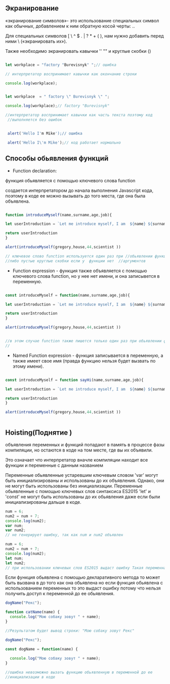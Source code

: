 ## Экранирование 

«экранирование символов»-
это использование специальных символ как обычных, добавлением  к ним обратную косой черты: \..

Для  специальных символов [ \ ^ $ . | ? * + ( ), нам нужно добавить перед ними \ («экранировать их»).

Также необходимо экранировать кавычки '' "" и круглые скобки ()

```js

let workplace = "factory "Burevisnyk" ";// ошибка 

// интерпретатор воспринимает кавычки как окончание строки

console.log(workplace);


let workplace  = " factory \" Burevisnyk \" "; 

console.log(workplace);// factory "Burevisnyk"

//интерпретатор воспринимает кавычки как часть текста поэтому код
 //выполняется без ошибок


 alert('Hello I'm Mike');// ошибка

 alert('Hello I\'m Mike');// код работает нормально

 ```

## Cпособы обьявления функций

</hr>

- Function declaration:

функция обьявляется с помощью ключевого слова function

cоздается интерпретатором до начала выполнения Javascript кода, поэтому в коде ее можно вызывать до того места, где она была объявлена.


```js

function introduceMyself(name,surname,age,job){

let userIntroduction = `Let me introduce myself, I am  ${name} ${surname} .I am ${age} years old. My job is a ${job}`

return userIntroduction
}

alert(introduceMyself(gregory,house,44,scientist ))

// ключевое слово function используется один раз при //обьявлении функции Когда вызываем функцию пишем ее //назание и круглые скобки с задаваемыми аргументами 
//либо пустые круглые скобки если у  функции нет  //аргументов

```

- Function expression - функция также объявляется с помощью ключевого слова function, но у нее нет имени, и она записывется в переменную.


```js

const introduceMyself = function(name,surname,age,job){

let userIntroduction = `Let me introduce myself, I am  ${name} ${surname} .I am ${age} years old. My job is a ${job}`

return userIntroduction
}

alert(introduceMyself(gregory,house,44,scientist ))


//в этом случае function также пишется только один раз при обьявлении функции
// 

```

- Named Function expression - функция записывается в переменную, а также имеет свое имя (правда функцию нельзя будет вызвать по этому имени).


```js

const introduceMyself = function sayHi(name,surname,age,job){

let userIntroduction = `Let me introduce myself, I am  ${name} ${surname} .I am ${age} years old. My job is a ${job}`

return userIntroduction
}

alert(introduceMyself(gregory,house,44,scientist ))



```


## Hoisting(Поднятие )

</hr>

объявления переменных и функций попадают в память в процессе фазы компиляции, но остаются в коде на том месте, где вы их объявили.

Это означает что интерпретатор вначле компиляции находит все функции и переменные с данным названием 

Переменные обьявленные устаревшим ключевым словом 'var' могут быть инициализированы и использованы до их объявления. Однако, они не могут быть использованы без инициализации.
Переменные обьявленные с помощью ключевых слов синтаксиса ES2015 'let' и 'const' не могут быть использованы до их обьявления даже если были инициализированы дальше в коде.

```js
num = 6;
num2 = num + 7;
console.log(num2);
var num;
var num2;
// не генерирует ошибку, так как num и num2 объявлен 

```
```js
num = 6;
num2 = num + 7;
console.log(num2);
let num;
let num2;
// при использовании ключевых слов ES2015 выдаст ошибку Такая переменная доступна только после инициализации 

```


Eсли функция обьявлена с помощью декларативного метода то может быть вызвана в до того как она обьявлена но если функция обьявлена с использованием переменных то это выдаст ошибку потому что нельзя получить доступ к переменной до ее обьявления.

```js
dogName("Рекс");

function catName(name) {
  console.log("Мою собаку зовут " + name);
}

//Результатом будет вывод строки: "Мою собаку зовут Рекс"

dogName("Рекс");

const dogName = function(name) {
    
  console.log("Мою собаку зовут " + name);
}

//ошибка невозможно вызать функцию обьявленную в переменной до ее 
//инициализации в коде


```








